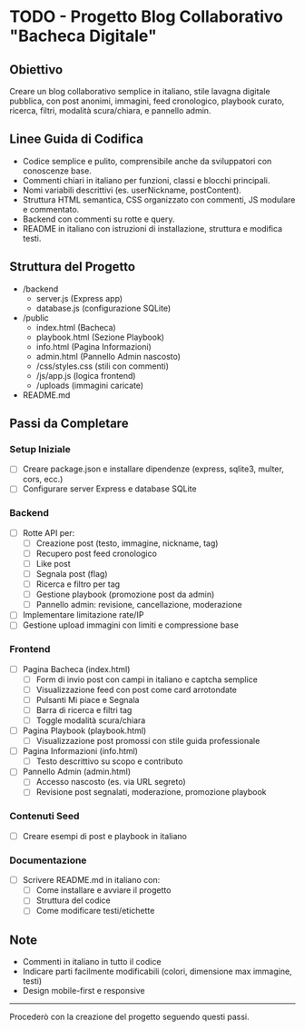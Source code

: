 # TODO - Progetto Blog Collaborativo "Bacheca Digitale"

## Obiettivo
Creare un blog collaborativo semplice in italiano, stile lavagna digitale pubblica, con post anonimi, immagini, feed cronologico, playbook curato, ricerca, filtri, modalità scura/chiara, e pannello admin.

## Linee Guida di Codifica
- Codice semplice e pulito, comprensibile anche da sviluppatori con conoscenze base.
- Commenti chiari in italiano per funzioni, classi e blocchi principali.
- Nomi variabili descrittivi (es. userNickname, postContent).
- Struttura HTML semantica, CSS organizzato con commenti, JS modulare e commentato.
- Backend con commenti su rotte e query.
- README in italiano con istruzioni di installazione, struttura e modifica testi.

## Struttura del Progetto
- /backend
  - server.js (Express app)
  - database.js (configurazione SQLite)
- /public
  - index.html (Bacheca)
  - playbook.html (Sezione Playbook)
  - info.html (Pagina Informazioni)
  - admin.html (Pannello Admin nascosto)
  - /css/styles.css (stili con commenti)
  - /js/app.js (logica frontend)
  - /uploads (immagini caricate)
- README.md

## Passi da Completare

### Setup Iniziale
- [ ] Creare package.json e installare dipendenze (express, sqlite3, multer, cors, ecc.)
- [ ] Configurare server Express e database SQLite

### Backend
- [ ] Rotte API per:
  - [ ] Creazione post (testo, immagine, nickname, tag)
  - [ ] Recupero post feed cronologico
  - [ ] Like post
  - [ ] Segnala post (flag)
  - [ ] Ricerca e filtro per tag
  - [ ] Gestione playbook (promozione post da admin)
  - [ ] Pannello admin: revisione, cancellazione, moderazione
- [ ] Implementare limitazione rate/IP
- [ ] Gestione upload immagini con limiti e compressione base

### Frontend
- [ ] Pagina Bacheca (index.html)
  - [ ] Form di invio post con campi in italiano e captcha semplice
  - [ ] Visualizzazione feed con post come card arrotondate
  - [ ] Pulsanti Mi piace e Segnala
  - [ ] Barra di ricerca e filtri tag
  - [ ] Toggle modalità scura/chiara
- [ ] Pagina Playbook (playbook.html)
  - [ ] Visualizzazione post promossi con stile guida professionale
- [ ] Pagina Informazioni (info.html)
  - [ ] Testo descrittivo su scopo e contributo
- [ ] Pannello Admin (admin.html)
  - [ ] Accesso nascosto (es. via URL segreto)
  - [ ] Revisione post segnalati, moderazione, promozione playbook

### Contenuti Seed
- [ ] Creare esempi di post e playbook in italiano

### Documentazione
- [ ] Scrivere README.md in italiano con:
  - [ ] Come installare e avviare il progetto
  - [ ] Struttura del codice
  - [ ] Come modificare testi/etichette

## Note
- Commenti in italiano in tutto il codice
- Indicare parti facilmente modificabili (colori, dimensione max immagine, testi)
- Design mobile-first e responsive

---

Procederò con la creazione del progetto seguendo questi passi.
